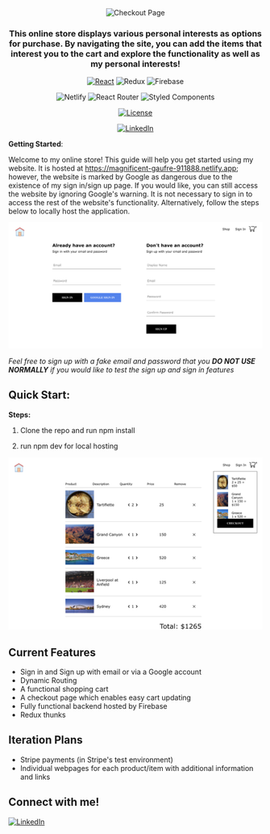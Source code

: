 <div align="center">

<img src="src/assets/screenshots/HomePage.png" alt="Checkout Page"/>

<!-- ## [![banner](src/assets/screenshots/HomePage.png)](https://magnificent-gaufre-911888.netlify.app) -->

### This online store displays various personal interests as options for purchase. By navigating the site, you can add the items that interest you to the cart and explore the functionality as well as my personal interests!

[![React](https://img.shields.io/badge/react-%2320232a.svg?style=for-the-badge&logo=react&logoColor=%2361DAFB)](https://reactjs.org/)
![Redux](https://img.shields.io/badge/redux-%23593d88.svg?style=for-the-badge&logo=redux&logoColor=white)
![Firebase](https://img.shields.io/badge/firebase-%23039BE5.svg?style=for-the-badge&logo=firebase)

![Netlify](https://img.shields.io/badge/netlify-%23000000.svg?style=for-the-badge&logo=netlify&logoColor=#00C7B7)
![React Router](https://img.shields.io/badge/React_Router-CA4245?style=for-the-badge&logo=react-router&logoColor=white)
![Styled Components](https://img.shields.io/badge/styled--components-DB7093?style=for-the-badge&logo=styled-components&logoColor=white)

[![License](https://img.shields.io/github/license/Ileriayo/markdown-badges?style=for-the-badge)](public/LICENSE)

  <!-- short description -->

[![LinkedIn](https://img.shields.io/badge/linkedin-%230077B5.svg?style=for-the-badge&logo=linkedin&logoColor=white)](https://www.linkedin.com/in/matt-henely/)

</div>

<b>Getting Started</b>:

Welcome to my online store! This guide will help you get started using my website. It is hosted at https://magnificent-gaufre-911888.netlify.app; however, the website is marked by Google as dangerous due to the existence of my sign in/sign up page. If you would like, you can still access the website by ignoring Google's warning. It is not necessary to sign in to access the rest of the website's functionality. Alternatively, follow the steps below to locally host the application.

<img src="src/assets/screenshots/signInPage.png" alt="Sign In/Up Page"/>

<i>Feel free to sign up with a fake email and password that you <b>DO NOT USE NORMALLY</b> if you would like to test the sign up and sign in features</i>

## Quick Start:

<b>Steps:</b>

1. Clone the repo and run npm install

2. run npm dev for local hosting

<img src="src/assets/screenshots/checkoutPage.png" alt="Checkout Page"/>

## Current Features

- Sign in and Sign up with email or via a Google account
- Dynamic Routing
- A functional shopping cart
- A checkout page which enables easy cart updating
- Fully functional backend hosted by Firebase
- Redux thunks

## Iteration Plans

- Stripe payments (in Stripe's test environment)
- Individual webpages for each product/item with additional information and links

## Connect with me!

[![LinkedIn](https://img.shields.io/badge/linkedin-%230077B5.svg?style=for-the-badge&logo=linkedin&logoColor=white)](https://www.linkedin.com/in/matt-henely/)
